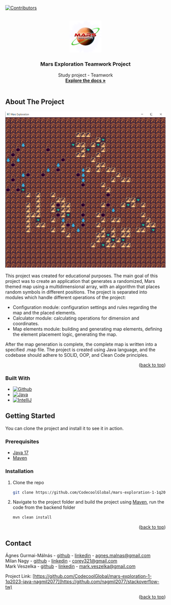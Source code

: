 <!-- PROJECT SHIELDS -->

[![Contributors][contributors-shield]][contributors-url]

<!-- PROJECT LOGO -->
<br />
<div align="center">
  <a href="https://github.com/CodecoolGlobal/mars-exploration-1-1q2023-java-nagmil2077">
    <img src="images/mars.png" alt="Logo" width="20%" height="20%">
  </a>

<h3 align="center">Mars Exploration Teamwork Project</h3>

  <p align="center">
    Study project - Teamwork
    <br />
    <a href="https://github.com/CodecoolGlobal/mars-exploration-1-1q2023-java-nagmil2077"><strong>Explore the docs »</strong></a>
    <br />
    <br />
  </p>
</div>

<!-- ABOUT THE PROJECT -->

## About The Project

[![Product Name Screen Shot][product-screenshot]](https://github.com/CodecoolGlobal/mars-exploration-1-1q2023-java-nagmil2077)

This project was created for educational purposes.
The main goal of this project was to create an application that generates a randomized, Mars themed map using a multidimensional array,
with an algorithm that places random symbols in different positions.
The project is separated into modules which handle different operations of the project:
 - Configuration module: configuration settings and rules regarding the map and the placed elements.
 - Calculator module: calculating operations for dimension and coordinates.
 - Map elements module: building and generating map elements, defining the element placement logic, generating the map.

After the map generation is complete, the complete map is written into a specified .map file.
The project is created using Java language, and the codebase should adhere to SOLID, OOP, and Clean Code principles.


<p align="right">(<a href="#readme-top">back to top</a>)</p>

### Built With

* [![Github][Github]][Github-url]
* [![Java][Java]][Java-url]
* [![IntelliJ][IntelliJ.idea]][IntelliJ-url]

<!-- GETTING STARTED -->

## Getting Started

You can clone the project and install it to see it in action.

### Prerequisites

* [Java 17](https://www.oracle.com/java/technologies/javase/jdk17-archive-downloads.html)
* [Maven](https://maven.apache.org/)

### Installation

1. Clone the repo
   ```sh
   git clone https://github.com/CodecoolGlobal/mars-exploration-1-1q2023-java-nagmil2077
   ```
2. Navigate to the project folder and build the project using [Maven](https://maven.apache.org/index.html), run the code from the backend folder
   ```sh
   mvn clean install
   ```

<p align="right">(<a href="#readme-top">back to top</a>)</p>

<!-- CONTACT -->
## Contact

Ágnes Gurmai-Málnás - [github](https://github.com/BerryBusiness) - [linkedin](https://www.linkedin.com/in/agnes-gurmai-malnas/) - agnes.malnas@gmail.com\
Milan Nagy - [github](https://github.com/nagmil2077) - [linkedin](https://www.linkedin.com/in/milan-nagy-a76b1416a/) - corey321@gmail.com\
Mark Veszelka - [github](https://github.com/markveszelka) - [linkedin](https://www.linkedin.com/in/mark-veszelka/) - mark.veszelka@gmail.com

Project Link: [https://github.com/CodecoolGlobal/mars-exploration-1-1q2023-java-nagmil2077](https://github.com/nagmil2077/stackoverflow-tw)

<p align="right">(<a href="#readme-top">back to top</a>)</p>

<!-- MARKDOWN LINKS & IMAGES -->
<!-- https://www.markdownguide.org/basic-syntax/#reference-style-links -->

[contributors-shield]: https://img.shields.io/github/contributors/othneildrew/Best-README-Template.svg?style=for-the-badge
[contributors-url]: https://github.com/CodecoolGlobal/mars-exploration-1-1q2023-java-nagmil2077/graphs/contributors
[linkedin-shield]: https://img.shields.io/badge/-LinkedIn-black.svg?style=for-the-badge&logo=linkedin&colorB=555
[linkedin-url]: https://www.linkedin.com/in/milan-nagy-a76b1416a/
[product-screenshot]: images/mars_javafx.png

<!-- STACKS -->
[Github]: https://img.shields.io/badge/GitHub-100000?style=for-the-badge&logo=github&logoColor=white
[Github-url]: https://github.com
[Java]: https://img.shields.io/badge/Java-ED8B00?style=for-the-badge&logo=openjdk&logoColor=white
[Java-url]: https://www.java.com/en/
[IntelliJ.idea]: https://img.shields.io/badge/IntelliJ_IDEA-000000.svg?style=for-the-badge&logo=intellij-idea&logoColor=white
[IntelliJ-url]: https://www.jetbrains.com/idea/
